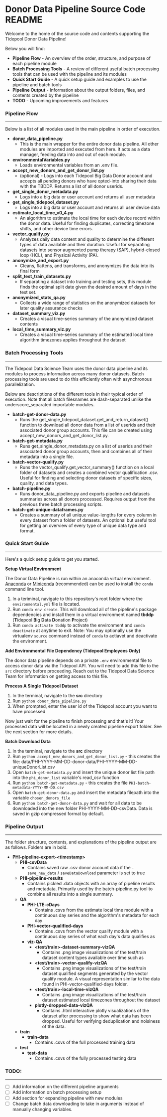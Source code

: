 # Donor Data Pipeline Source Code README

Welcome to the home of the source code and contents supporting the Tidepool Donor Data Pipeline! 

Below you will find:

* **Pipeline Flow** - An overview of the order, structure, and purpose of each pipeline module
* **Batch Processing Tools** - A review of different useful batch processing tools that can be used with the pipeline and its modules
* **Quick Start Guide** - A quick setup guide and examples to use the pipeline and batch tools
* **Pipeline Output** - Information about the output folders, files, and contents created by the pipeline
* **TODO** - Upcoming improvements and features
  


### Pipeline Flow

------

Below is a list of all modules used in the main pipeline in order of execution.

* **donor_data_pipeline.py**
  * This is the main wrapper for the entire donor data pipeline. All other modules are imported and executed from here. It acts as a data manager, feeding data into and out of each module.
* **environmentalVariables.py**
  * Loads environmental variables from an .env file.
* **accept_new_donors_and_get_donor_list.py**
  * (optional) - Logs into each Tidepool Big Data Donor account and accepts all pending donors who have opted-into sharing their data with the TBDDP. Returns a list of all donor userids. 
* **get_single_donor_metadata.py**
  * Logs into a big data or user account and returns all user metadata
* **get_single_tidepool_dataset.py**
  * Logs into a big data or user account and returns all user device data
* **estimate_local_time_v0_4.py**
  * An algorithm to estimate the local time for each device record within the donor data. Useful for finding duplicates, correcting timezone shifts, and other device time errors.
* **vector_qualify.py** 
  * Analyzes daily data content and quality to determine the different types of data available and their duration. Useful for separating datasets into sensor augmented pump therapy (SAP), hybrid-closed loop (HCL), and Physical Activity (PA).
* **anonymize_and_export.py** 
  * Cleans, flattens, and transforms, and anonymizes the data into its final form
* **split_test_train_datasets.py**
  * If separating a dataset into training and testing sets, this module finds the optimal split date given the desired amount of days in the test set.
* **anonymized_stats_qa.py**
  * Collects a wide range of statistics on the anonymized datasets for later quality assurance checks
* **dataset_summary_viz.py** 
  * Creates a visual time-series summary of the anonymized dataset contents
* **local_time_summary_viz.py** 
  * Creates a visual time-series summary of the estimated local time algorithm timezones applies throughout the dataset

### Batch Processing Tools

------

The Tidepool Data Science Team uses the donor data pipeline and its modules to process information across many donor datasets. Batch processing tools are used to do this efficiently often with asynchronous parallelization. 

Below are descriptions of the different tools in their typical order of execution. Note that all batch filesnames are dash-separated unlike the underscore_separated importable modules.

* **batch-get-donor-data.py**
  * Runs the get_single_tidepool_dataset.get_and_return_dataset() function to download all donor data from a list of userids and their associated donor group accounts. This file can be created using accept_new_donors_and_get_donor_list.py.  
* **batch-get-metadata.py**
  * Runs get_single_donor_metadata.py on a list of userids and their associated donor group accounts, then and combines all of their metadata into a single file.
* **batch-vector-qualify.py**
  - Runs the vector_qualify.get_vector_summary() function on a local folder of datasets and creates a combined vector qualification .csv. Useful for finding and selecting donor datasets of specific sizes, quality, and data types.
* **batch-pipeline.py**
  - Runs donor_data_pipeline.py and exports pipeline and datasets summaries across all donors processed. Requires output from the previous three batch processing scripts.
* **batch-get-unique-dataframes.py**
  * Creates a summary of all unique value-lengths for every column in every dataset from a folder of datasets. An optional but useful tool for getting an overview of every type of unique data type and format.

### Quick Start Guide

------

Here's a quick setup guide to get you started.

**Setup Virtual Environment** 

The Donor Data Pipeline is run within an anaconda virtual environment. [Anaconda](https://www.anaconda.com/distribution/) or [Miniconda](https://docs.conda.io/en/latest/miniconda.html) (recommended) can be used to install the `conda` command line tool.

1. In a teriminal, navigate to this repository's root folder where the `environmental.yml` file is located.
2. Run `conda env create`. This will download all of the pipeline's package dependencies and install them in a virtual environment named **tbddp** (**T**idepool **B**ig **D**ata **D**onation **P**roject)
3. Run `conda activate tbddp` to activate the environment and `conda deactivate` at anytime to exit. Note: You may optionally use the virtualenv `source` command instead of `conda` to actiavet and deactivate the environment.

**Add Environmental File Dependency (Tidepool Employees Only)**

The donor data pipeline depends on a private `.env` environmental file to access donor data via the Tidepool API. You will need to add this file to the `src` directory before proceeding. Reach out to the Tidepool Data Science Team for information on getting access to this file.

**Process A Single Tidepool Dataset**

1. In the terminal, navigate to the **src** directory
2. Run `python donor_data_pipeline.py`
3. When prompted, enter the user id of the Tidepool account you want to have processed
  

Now just wait for the pipeline to finish processing and that's it! Your processed data will be located in a newly created pipeline export folder. See the next section for more details.

**Batch Download Data**

1. In the terminal, navigate to the **src** directory
2. Run `python accept_new_donors_and_get_donor_list.py` - this creates the file: data/PHI-YYYY-MM-DD-donor-data/PHI-YYYY-MM-DD-uniqueDonorList.csv
3. Open `batch-get-metadata.py` and insert the unique donor list file path into the `phi_donor_list` variable's read_csv function
4. Run `python batch-get-metadata.py` - this creates the file `PHI-batch-metadata-YYYY-MM-DD.csv`
5. Open `batch-get-donor-data.py` and insert the metadata filepath into the variable `chosen_donors_file`
6. Run `python batch-get-donor-data.py` and wait for all data to be downloaded into the new folder PHI-YYYY-MM-DD-csvData. Data is saved in gzip compressed format by default.


### Pipeline Output

------

The folder structure, contents, and explanations of the pipeline output are as follows. Folders are in bold.

* **PHI-pipeline-export-\<timestamp>**
  * **PHI-csvData**
    * Contains saved raw .csv donor account data if the `-save_new_data` / `saveDataDownload` parameter is set to true 
  * **PHI-pipeline-results**
    * Contains pickled .data objects with an array of pipeline results and metadata. Primarily used by the batch-pipeline.py tool to combine all results into a single summary.
  * **QA**
    * **PHI-LTE-cDays**
      * Contains .csvs from the estimate local time module with a continuous day series and the algorithm's metadata for each day
    * **PHI-vector-qualified-days**
      * Contains .csvs from the vector qualify module with a continuous day series of what each day's data qualifies as
    * **viz-QA**
      * **\<test/train>-dataset-summary-vizQA**
        * Contains .png image visualizations of the test/train dataset content types available over time such as
      * **\<test/train>-vector-qualify-vizQA**
        * Contains .png image visualizations of the test/train dataset qualified segments generated by the vector qualify module. A visual representation similar to the data found in PHI-vector-qualified-days folder.
      * **\<test/train>-local-time-vizQA**
        * Contains .png image visualizations of the test/train dataset estimated local timezones throughout the dataset
      * **plotly-dropped-data-vizQA**
        * Contains .html interactive plotly visualizations of the dataset after processing to show what data has been dropped. Useful for verifying deduplication and noisiness of the data.
  * **train**
    * **train-data**
      * Contains .csvs of the full processed training data 
  * **test**
    * **test-data**
      * Contains .csvs of the fully processed testing data



### TODO:

------

- [ ] Add information on the different pipeline arguments
- [ ] Add information on batch processing setup
- [ ] Add section for expanding pipeline with new modules
- [ ] Change batch data downloading to take in arguments instead of manually changing variables.
